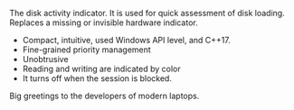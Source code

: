The disk activity indicator.
It is used for quick assessment of disk loading.
Replaces a missing or invisible hardware indicator.
- Compact, intuitive, used Windows API level, and C++17.
- Fine-grained priority management
- Unobtrusive
- Reading and writing are indicated by color
- It turns off when the session is blocked.

Big greetings to the developers of modern laptops.